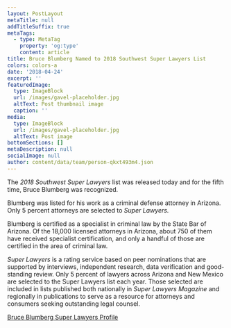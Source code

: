 ```yaml
---
layout: PostLayout
metaTitle: null
addTitleSuffix: true
metaTags:
  - type: MetaTag
    property: 'og:type'
    content: article
title: Bruce Blumberg Named to 2018 Southwest Super Lawyers List
colors: colors-a
date: '2018-04-24'
excerpt: ''
featuredImage:
  type: ImageBlock
  url: /images/gavel-placeholder.jpg
  altText: Post thumbnail image
  caption: ''
media:
  type: ImageBlock
  url: /images/gavel-placeholder.jpg
  altText: Post image
bottomSections: []
metaDescription: null
socialImage: null
author: content/data/team/person-qkxt493m4.json
---
```

The *2018 Southwest Super Lawyers* list was released today and for the fifth time, Bruce Blumberg was recognized.

Blumberg was listed for his work as a criminal defense attorney in Arizona. Only 5 percent attorneys are selected to *Super Lawyers.*

Blumberg is certified as a specialist in criminal law by the State Bar of Arizona. Of the 18,000 licensed attorneys in Arizona, about 750 of them have received specialist certification, and only a handful of those are certified in the area of criminal law.

*Super Lawyers* is a rating service based on peer nominations that are supported by interviews, independent research, data verification and good-standing review. Only 5 percent of lawyers across Arizona and New Mexico are selected to the Super Lawyers list each year. Those selected are included in lists published both nationally in *Super Lawyers Magazine* and regionally in publications to serve as a resource for attorneys and consumers seeking outstanding legal counsel.



[Bruce Blumberg Super Lawyers Profile](https://profiles.superlawyers.com/arizona/phoenix/lawyer/bruce-e-blumberg/037f2dc2-a0a9-465d-bbc2-4d5a80c90f4d.html)
